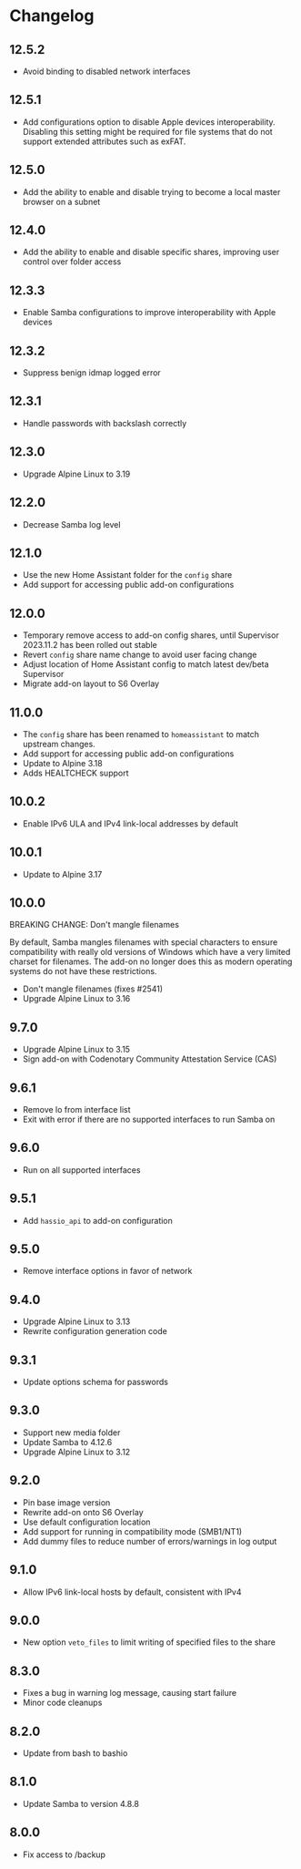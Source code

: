 # Changelog

## 12.5.2

- Avoid binding to disabled network interfaces

## 12.5.1

- Add configurations option to disable Apple devices interoperability. Disabling this setting might be required for file systems that do not support extended attributes such as exFAT.

## 12.5.0

- Add the ability to enable and disable trying to become a local master browser on a subnet

## 12.4.0

- Add the ability to enable and disable specific shares, improving user control over folder access

## 12.3.3

- Enable Samba configurations to improve interoperability with Apple devices

## 12.3.2

- Suppress benign idmap logged error

## 12.3.1

- Handle passwords with backslash correctly

## 12.3.0

- Upgrade Alpine Linux to 3.19

## 12.2.0

- Decrease Samba log level

## 12.1.0

- Use the new Home Assistant folder for the `config` share
- Add support for accessing public add-on configurations

## 12.0.0

- Temporary remove access to add-on config shares, until Supervisor 2023.11.2 has been rolled out stable
- Revert `config` share name change to avoid user facing change
- Adjust location of Home Assistant config to match latest dev/beta Supervisor
- Migrate add-on layout to S6 Overlay

## 11.0.0

- The `config` share has been renamed to `homeassistant` to match upstream changes.
- Add support for accessing public add-on configurations
- Update to Alpine 3.18
- Adds HEALTCHECK support

## 10.0.2

- Enable IPv6 ULA and IPv4 link-local addresses by default

## 10.0.1

- Update to Alpine 3.17

## 10.0.0

BREAKING CHANGE: Don't mangle filenames

By default, Samba mangles filenames with special characters to ensure
compatibility with really old versions of Windows which have a very limited
charset for filenames. The add-on no longer does this as modern operating
systems do not have these restrictions.

- Don't mangle filenames (fixes #2541)
- Upgrade Alpine Linux to 3.16

## 9.7.0

- Upgrade Alpine Linux to 3.15
- Sign add-on with Codenotary Community Attestation Service (CAS)

## 9.6.1

- Remove lo from interface list
- Exit with error if there are no supported interfaces to run Samba on

## 9.6.0

- Run on all supported interfaces

## 9.5.1

- Add `hassio_api` to add-on configuration

## 9.5.0

- Remove interface options in favor of network

## 9.4.0

- Upgrade Alpine Linux to 3.13
- Rewrite configuration generation code

## 9.3.1

- Update options schema for passwords

## 9.3.0

- Support new media folder
- Update Samba to 4.12.6
- Upgrade Alpine Linux to 3.12

## 9.2.0

- Pin base image version
- Rewrite add-on onto S6 Overlay
- Use default configuration location
- Add support for running in compatibility mode (SMB1/NT1)
- Add dummy files to reduce number of errors/warnings in log output

## 9.1.0

- Allow IPv6 link-local hosts by default, consistent with IPv4

## 9.0.0

- New option `veto_files` to limit writing of specified files to the share

## 8.3.0

- Fixes a bug in warning log message, causing start failure
- Minor code cleanups

## 8.2.0

- Update from bash to bashio

## 8.1.0

- Update Samba to version 4.8.8

## 8.0.0

- Fix access to /backup
